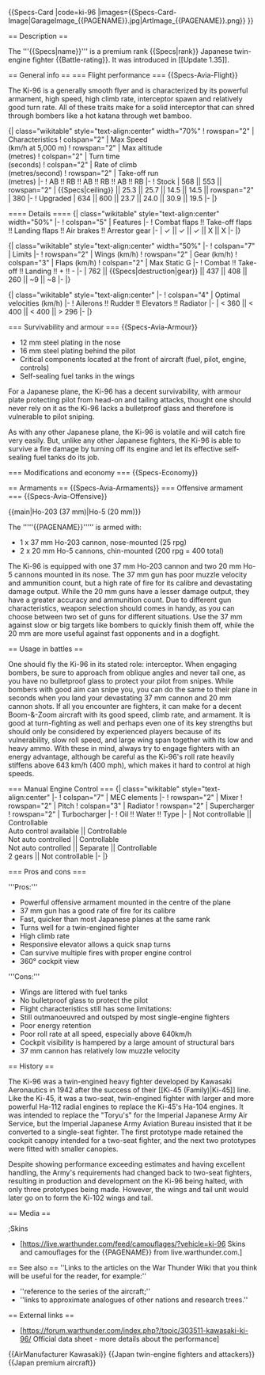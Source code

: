 {{Specs-Card
|code=ki-96
|images={{Specs-Card-Image|GarageImage_{{PAGENAME}}.jpg|ArtImage_{{PAGENAME}}.png}}
}}

== Description ==
<!-- ''In the description, the first part should be about the history of and the creation and combat usage of the aircraft, as well as its key features. In the second part, tell the reader about the aircraft in the game. Insert a screenshot of the vehicle, so that if the novice player does not remember the vehicle by name, he will immediately understand what kind of vehicle the article is talking about.'' -->
The '''{{Specs|name}}''' is a premium rank {{Specs|rank}} Japanese twin-engine fighter {{Battle-rating}}. It was introduced in [[Update 1.35]].

== General info ==
=== Flight performance ===
{{Specs-Avia-Flight}}
<!-- ''Describe how the aircraft behaves in the air. Speed, manoeuvrability, acceleration and allowable loads - these are the most important characteristics of the vehicle.'' -->

The Ki-96 is a generally smooth flyer and is characterized by its powerful armament, high speed, high climb rate, interceptor spawn and relatively good turn rate. All of these traits make for a solid interceptor that can shred through bombers like a hot katana through wet bamboo.

{| class="wikitable" style="text-align:center" width="70%"
! rowspan="2" | Characteristics
! colspan="2" | Max Speed<br>(km/h at 5,000 m)
! rowspan="2" | Max altitude<br>(metres)
! colspan="2" | Turn time<br>(seconds)
! colspan="2" | Rate of climb<br>(metres/second)
! rowspan="2" | Take-off run<br>(metres)
|-
! AB !! RB !! AB !! RB !! AB !! RB
|-
! Stock
| 568 || 553 || rowspan="2" | {{Specs|ceiling}} || 25.3 || 25.7 || 14.5 || 14.5 || rowspan="2" | 380
|-
! Upgraded
| 634 || 600 || 23.7 || 24.0 || 30.9 || 19.5
|-
|}

==== Details ====
{| class="wikitable" style="text-align:center" width="50%"
|-
! colspan="5" | Features
|-
! Combat flaps !! Take-off flaps !! Landing flaps !! Air brakes !! Arrestor gear
|-
| ✓ || ✓ || ✓ || X || X     <!-- ✓ -->
|-
|}

{| class="wikitable" style="text-align:center" width="50%"
|-
! colspan="7" | Limits
|-
! rowspan="2" | Wings (km/h)
! rowspan="2" | Gear (km/h)
! colspan="3" | Flaps (km/h)
! colspan="2" | Max Static G
|-
! Combat !! Take-off !! Landing !! + !! -
|-
| 762 <!-- {{Specs|destruction|body}} --> || {{Specs|destruction|gear}} || 437 || 408 || 260 || ~9 || ~8
|-
|}

{| class="wikitable" style="text-align:center"
|-
! colspan="4" | Optimal velocities (km/h)
|-
! Ailerons !! Rudder !! Elevators !! Radiator
|-
| < 360 || < 400 || < 400 || > 296
|-
|}

=== Survivability and armour ===
{{Specs-Avia-Armour}}
<!-- ''Examine the survivability of the aircraft. Note how vulnerable the structure is and how secure the pilot is, whether the fuel tanks are armoured, etc. Describe the armour, if there is any, and also mention the vulnerability of other critical aircraft systems.'' -->

* 12 mm steel plating in the nose
* 16 mm steel plating behind the pilot
* Critical components located at the front of aircraft (fuel, pilot, engine, controls)
* Self-sealing fuel tanks in the wings

For a Japanese plane, the Ki-96 has a decent survivability, with armour plate protecting pilot from head-on and tailing attacks, thought one should never rely on it as the Ki-96 lacks a bulletproof glass and therefore is vulnerable to pilot sniping.

As with any other Japanese plane, the Ki-96 is volatile and will catch fire very easily. But, unlike any other Japanese fighters, the Ki-96 is able to survive a fire damage by turning off its engine and let its effective self-sealing fuel tanks do its job.

=== Modifications and economy ===
{{Specs-Economy}}

== Armaments ==
{{Specs-Avia-Armaments}}
=== Offensive armament ===
{{Specs-Avia-Offensive}}
<!-- ''Describe the offensive armament of the aircraft, if any. Describe how effective the cannons and machine guns are in a battle, and also what belts or drums are better to use. If there is no offensive weaponry, delete this subsection.'' -->
{{main|Ho-203 (37 mm)|Ho-5 (20 mm)}}

The '''''{{PAGENAME}}''''' is armed with:

* 1 x 37 mm Ho-203 cannon, nose-mounted (25 rpg)
* 2 x 20 mm Ho-5 cannons, chin-mounted (200 rpg = 400 total)

The Ki-96 is equipped with one 37 mm Ho-203 cannon and two 20 mm Ho-5 cannons mounted in its nose. The 37 mm gun has poor muzzle velocity and ammunition count, but a high rate of fire for its calibre and devastating damage output. While the 20 mm guns have a lesser damage output, they have a greater accuracy and ammunition count. Due to different gun characteristics, weapon selection should comes in handy, as you can choose between two set of guns for different situations. Use the 37 mm against slow or big targets like bombers to quickly finish them off, while the 20 mm are more useful against fast opponents and in a dogfight.

== Usage in battles ==
<!-- ''Describe the tactics of playing in the aircraft, the features of using aircraft in a team and advice on tactics. Refrain from creating a "guide" - do not impose a single point of view, but instead, give the reader food for thought. Examine the most dangerous enemies and give recommendations on fighting them. If necessary, note the specifics of the game in different modes (AB, RB, SB).'' -->

One should fly the Ki-96 in its stated role: interceptor. When engaging bombers, be sure to approach from oblique angles and never tail one, as you have no bulletproof glass to protect your pilot from snipes. While bombers with good aim can snipe you, you can do the same to their plane in seconds when you land your devastating 37 mm cannon and 20 mm cannon shots. If all you encounter are fighters, it can make for a decent Boom-&-Zoom aircraft with its good speed, climb rate, and armament. It is good at turn-fighting as well and perhaps even one of its key strengths but should only be considered by experienced players because of its vulnerability, slow roll speed, and large wing span together with its low and heavy ammo. With these in mind, always try to engage fighters with an energy advantage, although be careful as the Ki-96's roll rate heavily stiffens above 643 km/h (400 mph), which makes it hard to control at high speeds.

=== Manual Engine Control ===
{| class="wikitable" style="text-align:center"
|-
! colspan="7" | MEC elements
|-
! rowspan="2" | Mixer
! rowspan="2" | Pitch
! colspan="3" | Radiator
! rowspan="2" | Supercharger
! rowspan="2" | Turbocharger
|-
! Oil !! Water !! Type
|-
| Not controllable || Controllable<br>Auto control available || Controllable<br>Not auto controlled || Controllable<br>Not auto controlled || Separate || Controllable<br>2 gears || Not controllable
|-
|}

=== Pros and cons ===
<!-- ''Summarise and briefly evaluate the vehicle in terms of its characteristics and combat effectiveness. Mark its pros and cons in the bulleted list. Try not to use more than 6 points for each of the characteristics. Avoid using categorical definitions such as "bad", "good" and the like - use substitutions with softer forms such as "inadequate" and "effective".'' -->

'''Pros:'''

* Powerful offensive armament mounted in the centre of the plane
* 37 mm gun has a good rate of fire for its calibre
* Fast, quicker than most Japanese planes at the same rank
* Turns well for a twin-engined fighter
* High climb rate
* Responsive elevator allows a quick snap turns
* Can survive multiple fires with proper engine control
* 360° cockpit view

'''Cons:'''

* Wings are littered with fuel tanks
* No bulletproof glass to protect the pilot
* Flight characteristics still has some limitations:
* Still outmanoeuvred and outsped by most single-engine fighters
* Poor energy retention
* Poor roll rate at all speed, especially above 640km/h
* Cockpit visibility is hampered by a large amount of structural bars
* 37 mm cannon has relatively low muzzle velocity

== History ==
<!-- ''Describe the history of the creation and combat usage of the aircraft in more detail than in the introduction. If the historical reference turns out to be too long, take it to a separate article, taking a link to the article about the vehicle and adding a block "/History" (example: <nowiki>https://wiki.warthunder.com/(Vehicle-name)/History</nowiki>) and add a link to it here using the <code>main</code> template. Be sure to reference text and sources by using <code><nowiki><ref></ref></nowiki></code>, as well as adding them at the end of the article with <code><nowiki><references /></nowiki></code>. This section may also include the vehicle's dev blog entry (if applicable) and the in-game encyclopedia description (under <code><nowiki>=== In-game description ===</nowiki></code>, also if applicable).'' -->
The Ki-96 was a twin-engined heavy fighter developed by Kawasaki Aeronautics in 1942 after the success of their [[Ki-45 (Family)|Ki-45]] line. Like the Ki-45, it was a two-seat, twin-engined fighter with larger and more powerful Ha-112 radial engines to replace the Ki-45's Ha-104 engines. It was intended to replace the "Toryu's" for the Imperial Japanese Army Air Service, but the Imperial Japanese Army Aviation Bureau insisted that it be converted to a single-seat fighter. The first prototype made retained the cockpit canopy intended for a two-seat fighter, and the next two prototypes were fitted with smaller canopies.

Despite showing performance exceeding estimates and having excellent handling, the Army's requirements had changed back to two-seat fighters, resulting in production and development on the Ki-96 being halted, with only three prototypes being made. However, the wings and tail unit would later go on to form the Ki-102 wings and tail.

== Media ==
<!-- ''Excellent additions to the article would be video guides, screenshots from the game, and photos.'' -->

;Skins

* [https://live.warthunder.com/feed/camouflages/?vehicle=ki-96 Skins and camouflages for the {{PAGENAME}} from live.warthunder.com.]

== See also ==
''Links to the articles on the War Thunder Wiki that you think will be useful for the reader, for example:''

* ''reference to the series of the aircraft;''
* ''links to approximate analogues of other nations and research trees.''

== External links ==
<!-- ''Paste links to sources and external resources, such as:''
* ''topic on the official game forum;''
* ''other literature.'' -->

* [https://forum.warthunder.com/index.php?/topic/303511-kawasaki-ki-96/ Official data sheet - more details about the performance]

{{AirManufacturer Kawasaki}}
{{Japan twin-engine fighters and attackers}}
{{Japan premium aircraft}}